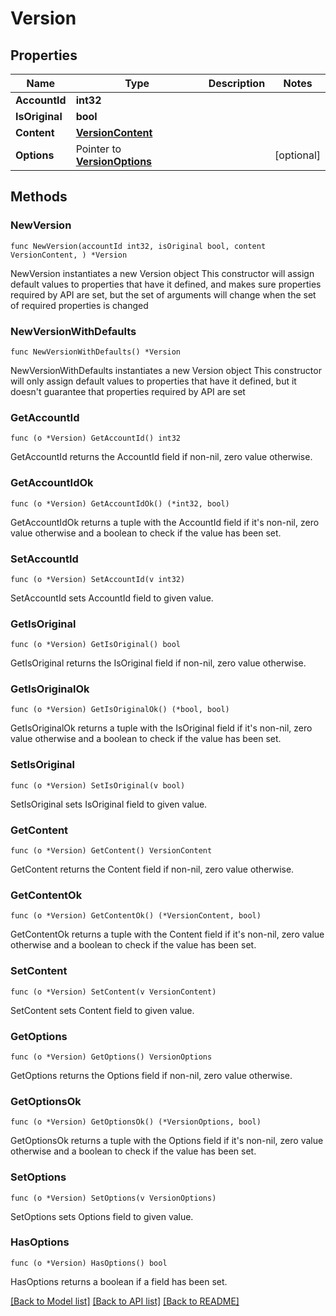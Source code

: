 # Version

## Properties

Name | Type | Description | Notes
------------ | ------------- | ------------- | -------------
**AccountId** | **int32** |  | 
**IsOriginal** | **bool** |  | 
**Content** | [**VersionContent**](VersionContent.md) |  | 
**Options** | Pointer to [**VersionOptions**](VersionOptions.md) |  | [optional] 

## Methods

### NewVersion

`func NewVersion(accountId int32, isOriginal bool, content VersionContent, ) *Version`

NewVersion instantiates a new Version object
This constructor will assign default values to properties that have it defined,
and makes sure properties required by API are set, but the set of arguments
will change when the set of required properties is changed

### NewVersionWithDefaults

`func NewVersionWithDefaults() *Version`

NewVersionWithDefaults instantiates a new Version object
This constructor will only assign default values to properties that have it defined,
but it doesn't guarantee that properties required by API are set

### GetAccountId

`func (o *Version) GetAccountId() int32`

GetAccountId returns the AccountId field if non-nil, zero value otherwise.

### GetAccountIdOk

`func (o *Version) GetAccountIdOk() (*int32, bool)`

GetAccountIdOk returns a tuple with the AccountId field if it's non-nil, zero value otherwise
and a boolean to check if the value has been set.

### SetAccountId

`func (o *Version) SetAccountId(v int32)`

SetAccountId sets AccountId field to given value.


### GetIsOriginal

`func (o *Version) GetIsOriginal() bool`

GetIsOriginal returns the IsOriginal field if non-nil, zero value otherwise.

### GetIsOriginalOk

`func (o *Version) GetIsOriginalOk() (*bool, bool)`

GetIsOriginalOk returns a tuple with the IsOriginal field if it's non-nil, zero value otherwise
and a boolean to check if the value has been set.

### SetIsOriginal

`func (o *Version) SetIsOriginal(v bool)`

SetIsOriginal sets IsOriginal field to given value.


### GetContent

`func (o *Version) GetContent() VersionContent`

GetContent returns the Content field if non-nil, zero value otherwise.

### GetContentOk

`func (o *Version) GetContentOk() (*VersionContent, bool)`

GetContentOk returns a tuple with the Content field if it's non-nil, zero value otherwise
and a boolean to check if the value has been set.

### SetContent

`func (o *Version) SetContent(v VersionContent)`

SetContent sets Content field to given value.


### GetOptions

`func (o *Version) GetOptions() VersionOptions`

GetOptions returns the Options field if non-nil, zero value otherwise.

### GetOptionsOk

`func (o *Version) GetOptionsOk() (*VersionOptions, bool)`

GetOptionsOk returns a tuple with the Options field if it's non-nil, zero value otherwise
and a boolean to check if the value has been set.

### SetOptions

`func (o *Version) SetOptions(v VersionOptions)`

SetOptions sets Options field to given value.

### HasOptions

`func (o *Version) HasOptions() bool`

HasOptions returns a boolean if a field has been set.


[[Back to Model list]](../README.md#documentation-for-models) [[Back to API list]](../README.md#documentation-for-api-endpoints) [[Back to README]](../README.md)


